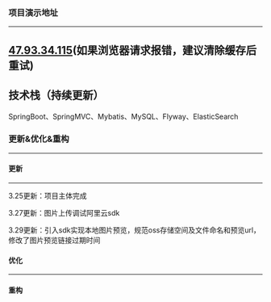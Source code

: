 ### 项目演示地址

---

[47.93.34.115](http://47.93.34.115 "47.93.34.115")(如果浏览器请求报错，建议清除缓存后重试)
---

## 技术栈（持续更新）

SpringBoot、SpringMVC、Mybatis、MySQL、Flyway、ElasticSearch

### 更新&优化&重构

---

#### 更新

---

3.25更新：项目主体完成

3.27更新：图片上传调试阿里云sdk

3.29更新：引入sdk实现本地图片预览，规范oss存储空间及文件命名和预览url，修改了图片预览链接过期时间

#### 优化

---

#### 重构
